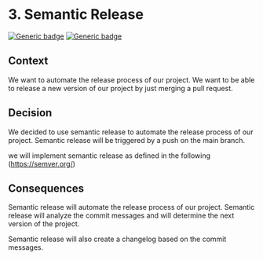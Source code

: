 # 3. Semantic Release

[![Generic badge](https://img.shields.io/badge/Date-2023/12/09-blue.svg)](https://shields.io/)
[![Generic badge](https://img.shields.io/badge/Status-Accepted-Green.svg)](https://shields.io/)

## Context

We want to automate the release process of our project. We want to be able to release a new version of our project by
just merging a pull request.

## Decision

We decided to use semantic release to automate the release process of our project. Semantic release will be triggered by
a push on the main branch.

we will implement semantic release as defined in the following (https://semver.org/)

## Consequences

Semantic release will automate the release process of our project. Semantic release will analyze the commit messages and
will determine the next version of the project.

Semantic release will also create a changelog based on the commit messages.

